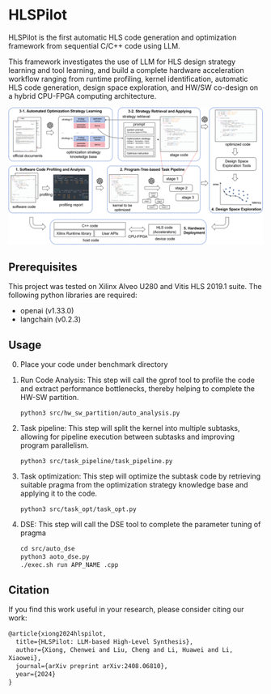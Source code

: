 # HLSPilot

HLSPilot is the first automatic HLS code generation and optimization framework from sequential C/C++ code using LLM. 

This framework investigates the use of LLM for HLS design strategy learning and tool learning, and build a complete hardware acceleration workflow ranging from runtime profiling, kernel identification, automatic HLS code generation, design space exploration, and HW/SW co-design on a hybrid CPU-FPGA computing architecture.

![](src\pic\framework-v4.2.png)

## Prerequisites

This project was tested on Xilinx Alveo U280 and Vitis HLS 2019.1 suite. The following python libraries are required: 
* openai (v1.33.0)
* langchain (v0.2.3)

## Usage

0. Place your code under benchmark directory

1. Run Code Analysis: This step will call the gprof tool to profile the code and extract performance bottlenecks, thereby helping to complete the HW-SW partition.

   ```shell
   python3 src/hw_sw_partition/auto_analysis.py
   ```

2. Task pipeline: This step will split the kernel into multiple subtasks, allowing for pipeline execution between subtasks and improving program parallelism.

   ```shell
   python3 src/task_pipeline/task_pipeline.py
   ```

3. Task optimization: This step will optimize the subtask code by retrieving suitable pragma from the optimization strategy knowledge base and applying it to the code.

   ```shell
   python3 src/task_opt/task_opt.py
   ```

4. DSE: This step will call the DSE tool to complete the parameter tuning of pragma

   ```shell
   cd src/auto_dse
   python3 aoto_dse.py
   ./exec.sh run APP_NAME .cpp
   ```

## Citation

If you find this work useful in your research, please consider citing our work:

```
@article{xiong2024hlspilot,
  title={HLSPilot: LLM-based High-Level Synthesis},
  author={Xiong, Chenwei and Liu, Cheng and Li, Huawei and Li, Xiaowei},
  journal={arXiv preprint arXiv:2408.06810},
  year={2024}
}
```